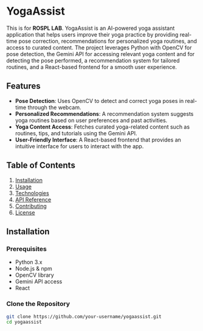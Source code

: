 # YogaAssist

This is for **ROSPL LAB**.
YogaAssist is an AI-powered yoga assistant application that helps users improve their yoga practice by providing real-time pose correction, recommendations for personalized yoga routines, and access to curated content. The project leverages Python with OpenCV for pose detection, the Gemini API for accessing relevant yoga content and for detecting the pose performed, a recommendation system for tailored routines, and a React-based frontend for a smooth user experience.

## Features

- **Pose Detection**: Uses OpenCV to detect and correct yoga poses in real-time through the webcam.
- **Personalized Recommendations**: A recommendation system suggests yoga routines based on user preferences and past activities.
- **Yoga Content Access**: Fetches curated yoga-related content such as routines, tips, and tutorials using the Gemini API.
- **User-Friendly Interface**: A React-based frontend that provides an intuitive interface for users to interact with the app.

## Table of Contents

1. [Installation](#installation)
2. [Usage](#usage)
3. [Technologies](#technologies)
4. [API Reference](#api-reference)
5. [Contributing](#contributing)
6. [License](#license)

## Installation

### Prerequisites

- Python 3.x
- Node.js & npm
- OpenCV library
- Gemini API access
- React

### Clone the Repository

```bash
git clone https://github.com/your-username/yogaassist.git
cd yogaassist
